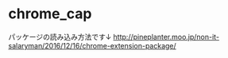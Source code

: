 # chrome_cap
パッケージの読み込み方法です↓
http://pineplanter.moo.jp/non-it-salaryman/2016/12/16/chrome-extension-package/
